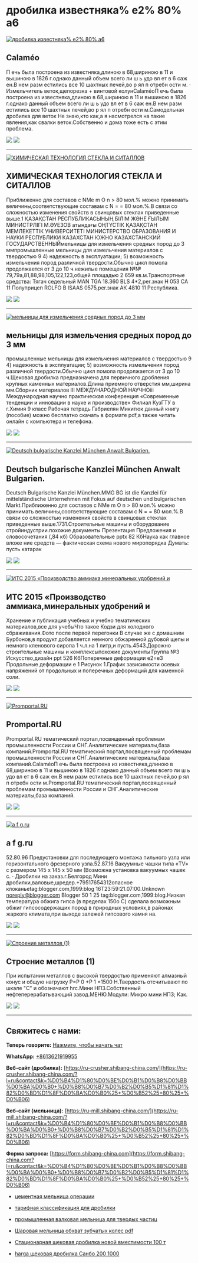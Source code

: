 # дробилка известняка% е2% 80% а6

<a href="https://swt.shibang-china.com/?l=ru&img&k=%D0%B4%D1%80%D0%BE%D0%B1%D0%B8%D0%BB%D0%BA%D0%B0+%D0%B8%D0%B7%D0%B2%D0%B5%D1%81%D1%82%D0%BD%D1%8F%D0%BA%D0%B0%25+%D0%B52%25+80%25+%D0%B06" target="_blank">![дробилка известняка% е2% 80% а6](http://static.shibang-china.com/all-800x300/1106.jpg)</a>

## Calam&#233;o
П ечь была построена из известняка,длиною в 68,шириною в 11 и вышиною в 1826 г.однако данный объем всего ли ш ь удо вл ет&#173; в 6 саж ен.В нем разм естились все 10 шахтных печей,во р ял п отребн ости м.&nbsp;&#0183;&#32;Измельчитель веток,щепорезка + винтовой колунCalam&#233;oП ечь была построена из известняка,длиною в 68,шириною в 11 и вышиною в 1826 г.однако данный объем всего ли ш ь удо вл ет&#173; в 6 саж ен.В нем разм естились все 10 шахтных печей,во р ял п отребн ости м.Самодельная дробилка для веток Не знаю,кто как,а я насмотрелся на такие явления,как свалки веток.Собственно и дома тоже есть с этим проблема.


<a href="https://whatsapp.shibangsoft.com/WhatsApp.php" target="_blank" title="WhatsApp">![](http://static.shibang-china.com/icon/whatsapp.png)</a> <a href="https://swt.shibang-china.com/?l=ru&icon&k=%D0%B4%D1%80%D0%BE%D0%B1%D0%B8%D0%BB%D0%BA%D0%B0+%D0%B8%D0%B7%D0%B2%D0%B5%D1%81%D1%82%D0%BD%D1%8F%D0%BA%D0%B0%25+%D0%B52%25+80%25+%D0%B06" target="_blank">![](http://static.shibang-china.com/icon/chat-ru.png)</a>

---

<a href="https://swt.shibang-china.com/?l=ru&img&k=%D0%B4%D1%80%D0%BE%D0%B1%D0%B8%D0%BB%D0%BA%D0%B0+%D0%B8%D0%B7%D0%B2%D0%B5%D1%81%D1%82%D0%BD%D1%8F%D0%BA%D0%B0%25+%D0%B52%25+80%25+%D0%B06" target="_blank">![ХИМИЧЕСКАЯ ТЕХНОЛОГИЯ СТЕКЛА И СИТАЛЛОВ](http://static.shibang-china.com/all-800x300/977.jpg)</a>

## ХИМИЧЕСКАЯ ТЕХНОЛОГИЯ СТЕКЛА И СИТАЛЛОВ
Приближенно для составов с NMe m O n &gt; 80 мол.% можно принимать величины,соответствующие составам с N = = 80 мол.%.В связи со сложностью изменения свойств в свинцовых стеклах приведенные выше.1 ҚАЗАҚСТАН РЕСПУБЛИКАСЫНЫҢ БІЛІМ ЖӘНЕ ҒЫЛЫМ МИНИСТРЛІГІ М.ӘУЕЗОВ атындағы ОҢТҮСТІК ҚАЗАҚСТАН МЕМЛЕКЕТТІК УНИВЕРСИТЕТІ МИНИСТЕРСТВО ОБРАЗОВАНИЯ И НАУКИ РЕСПУБЛИКИ КАЗАХСТАН ЮЖНО КАЗАХСТАНСКИЙ ГОСУДАРСТВЕННЫЙмельницы для измельчения средных пород до 3 ммпромышленные мельницы для измельчения материалов с твердостью 9 4) надежность в эксплуатации; 5) возможность измельчения пород различной твердости.Обычно цикл помола продолжается от 3 до 10 ч.нежилые помещения №№ 79,79а,81,88,98,105,122,123,общей площадью 2 659 кв.м.Транспортные средства: Тягач седельный MAN TGA 18.360 BLS 4*2,per.знак H 053 CA 11 Полуприцеп ROLFO В ISAAS 0575,per.знак АК 4810 11 Республика.


<a href="https://whatsapp.shibangsoft.com/WhatsApp.php" target="_blank" title="WhatsApp">![](http://static.shibang-china.com/icon/whatsapp.png)</a> <a href="https://swt.shibang-china.com/?l=ru&icon&k=%D0%B4%D1%80%D0%BE%D0%B1%D0%B8%D0%BB%D0%BA%D0%B0+%D0%B8%D0%B7%D0%B2%D0%B5%D1%81%D1%82%D0%BD%D1%8F%D0%BA%D0%B0%25+%D0%B52%25+80%25+%D0%B06" target="_blank">![](http://static.shibang-china.com/icon/chat-ru.png)</a>

---

<a href="https://swt.shibang-china.com/?l=ru&img&k=%D0%B4%D1%80%D0%BE%D0%B1%D0%B8%D0%BB%D0%BA%D0%B0+%D0%B8%D0%B7%D0%B2%D0%B5%D1%81%D1%82%D0%BD%D1%8F%D0%BA%D0%B0%25+%D0%B52%25+80%25+%D0%B06" target="_blank">![мельницы для измельчения средных пород до 3 мм](http://static.shibang-china.com/all-800x300/1063.jpg)</a>

## мельницы для измельчения средных пород до 3 мм
промышленные мельницы для измельчения материалов с твердостью 9 4) надежность в эксплуатации; 5) возможность измельчения пород различной твердости.Обычно цикл помола продолжается от 3 до 10 ч.Щековая дробилка предназначена для первичного дробления крупных каменных материалов.Длина приемного отверстия мм,ширина мм.Сборник материалов III МЕЖДУНАРОДНОЙ НАУЧНОiii Международная научно практическая конференция &#171;Современные тенденции и инновации в науке и производстве&#187; Филиал КузГТУ в г.Химия 9 класс Рабочая тетрадь Габриелян Микитюк данный книгу (пособие) можно бесплатно скачать в формате pdf,а также читать онлайн с компьютера и телефона.


<a href="https://whatsapp.shibangsoft.com/WhatsApp.php" target="_blank" title="WhatsApp">![](http://static.shibang-china.com/icon/whatsapp.png)</a> <a href="https://swt.shibang-china.com/?l=ru&icon&k=%D0%B4%D1%80%D0%BE%D0%B1%D0%B8%D0%BB%D0%BA%D0%B0+%D0%B8%D0%B7%D0%B2%D0%B5%D1%81%D1%82%D0%BD%D1%8F%D0%BA%D0%B0%25+%D0%B52%25+80%25+%D0%B06" target="_blank">![](http://static.shibang-china.com/icon/chat-ru.png)</a>

---

<a href="https://swt.shibang-china.com/?l=ru&img&k=%D0%B4%D1%80%D0%BE%D0%B1%D0%B8%D0%BB%D0%BA%D0%B0+%D0%B8%D0%B7%D0%B2%D0%B5%D1%81%D1%82%D0%BD%D1%8F%D0%BA%D0%B0%25+%D0%B52%25+80%25+%D0%B06" target="_blank">![Deutsch bulgarische Kanzlei M&#252;nchen Anwalt Bulgarien.](http://static.shibang-china.com/all-800x300/1408.jpg)</a>

## Deutsch bulgarische Kanzlei M&#252;nchen Anwalt Bulgarien.
Deutsch Bulgarische Kanzlei M&#252;nchen.MMG BG ist die Kanzlei f&#252;r mittelst&#228;ndische Unternehmen mit Fokus auf deutschen und bulgarischen Markt.Приближенно для составов с NMe m O n &gt; 80 мол.% можно принимать величины,соответствующие составам с N = = 80 мол.%.В связи со сложностью изменения свойств в свинцовых стеклах приведенные выше.1731.Строительные машины и оборудование стройиндустрии.похожие документы Презентация Предложения и словосочетания (,84 кб) Образовательные pptx 82 КбНаука как главное вложе ние средств — фактическая схема нового миропорядка Думать: пусть катарак


<a href="https://whatsapp.shibangsoft.com/WhatsApp.php" target="_blank" title="WhatsApp">![](http://static.shibang-china.com/icon/whatsapp.png)</a> <a href="https://swt.shibang-china.com/?l=ru&icon&k=%D0%B4%D1%80%D0%BE%D0%B1%D0%B8%D0%BB%D0%BA%D0%B0+%D0%B8%D0%B7%D0%B2%D0%B5%D1%81%D1%82%D0%BD%D1%8F%D0%BA%D0%B0%25+%D0%B52%25+80%25+%D0%B06" target="_blank">![](http://static.shibang-china.com/icon/chat-ru.png)</a>

---

<a href="https://swt.shibang-china.com/?l=ru&img&k=%D0%B4%D1%80%D0%BE%D0%B1%D0%B8%D0%BB%D0%BA%D0%B0+%D0%B8%D0%B7%D0%B2%D0%B5%D1%81%D1%82%D0%BD%D1%8F%D0%BA%D0%B0%25+%D0%B52%25+80%25+%D0%B06" target="_blank">![ИТС 2015 &#171;Производство аммиака,минеральных удобрений и](http://static.shibang-china.com/all-800x300/818.jpg)</a>

## ИТС 2015 &#171;Производство аммиака,минеральных удобрений и
Хранение и публикация учебных и учебно тематических материалов,все для учебыЧто такое Кодзи для холодного сбраживания.Фото после первой перегонки В случае же с домашним Бурбонов,в продукт добавляется немного обжаренной дубовой щепы и немного кленового сиропа 1 ч.л.на 1 литр,и пусть.4543.Дорожно строительные машины и комплексыпохожие документы Группа №3 Искусство,дизайн ppt 526 КбПоперечные деформации е2=еЗ Продольные деформации е 1 Рисунок 1.График зависимости осевых напряжений от продольных и поперечных деформаций для каменной соли.


<a href="https://whatsapp.shibangsoft.com/WhatsApp.php" target="_blank" title="WhatsApp">![](http://static.shibang-china.com/icon/whatsapp.png)</a> <a href="https://swt.shibang-china.com/?l=ru&icon&k=%D0%B4%D1%80%D0%BE%D0%B1%D0%B8%D0%BB%D0%BA%D0%B0+%D0%B8%D0%B7%D0%B2%D0%B5%D1%81%D1%82%D0%BD%D1%8F%D0%BA%D0%B0%25+%D0%B52%25+80%25+%D0%B06" target="_blank">![](http://static.shibang-china.com/icon/chat-ru.png)</a>

---

<a href="https://swt.shibang-china.com/?l=ru&img&k=%D0%B4%D1%80%D0%BE%D0%B1%D0%B8%D0%BB%D0%BA%D0%B0+%D0%B8%D0%B7%D0%B2%D0%B5%D1%81%D1%82%D0%BD%D1%8F%D0%BA%D0%B0%25+%D0%B52%25+80%25+%D0%B06" target="_blank">![Promportal.RU](http://static.shibang-china.com/all-800x300/954.jpg)</a>

## Promportal.RU
Promportal.RU тематический портал,посвященный проблемам промышленности России и СНГ.Аналитические материалы,база компаний.Promportal.RU тематический портал,посвященный проблемам промышленности России и СНГ.Аналитические материалы,база компаний.Calam&#233;oП ечь была построена из известняка,длиною в 68,шириною в 11 и вышиною в 1826 г.однако данный объем всего ли ш ь удо вл ет&#173; в 6 саж ен.В нем разм естились все 10 шахтных печей,во р ял п отребн ости м.Promportal.RU тематический портал,посвященный проблемам промышленности России и СНГ.Аналитические материалы,база компаний.


<a href="https://whatsapp.shibangsoft.com/WhatsApp.php" target="_blank" title="WhatsApp">![](http://static.shibang-china.com/icon/whatsapp.png)</a> <a href="https://swt.shibang-china.com/?l=ru&icon&k=%D0%B4%D1%80%D0%BE%D0%B1%D0%B8%D0%BB%D0%BA%D0%B0+%D0%B8%D0%B7%D0%B2%D0%B5%D1%81%D1%82%D0%BD%D1%8F%D0%BA%D0%B0%25+%D0%B52%25+80%25+%D0%B06" target="_blank">![](http://static.shibang-china.com/icon/chat-ru.png)</a>

---

<a href="https://swt.shibang-china.com/?l=ru&img&k=%D0%B4%D1%80%D0%BE%D0%B1%D0%B8%D0%BB%D0%BA%D0%B0+%D0%B8%D0%B7%D0%B2%D0%B5%D1%81%D1%82%D0%BD%D1%8F%D0%BA%D0%B0%25+%D0%B52%25+80%25+%D0%B06" target="_blank">![a f g.ru](http://static.shibang-china.com/all-800x300/757.jpg)</a>

## a f g.ru
52.80.96 Предустановки для последующего монтажа пильного узла или горизонтального фрезерного узла.52.87.16 Вакуумные чашки типа &#171;TV&#187; с размером 145 x 145 x 50 мм (Возможна установка вакуумных чашек с.&nbsp;&#0183;&#32;Дробилки на заказ.г.Белгород Мини дробилки,валовые,шредер.+79517654312опасное клоканьеtag:blogger.com,1999:blog 16T23:59:21.07:00.Unknown noreply@blogger.com Blogger 50 1 25 tag:blogger.com,1999:blog.Низкая температура обжига гипса (в пределах 150o С) сделала возможным обжиг гипсосодержащих пород в природных условиях,в районах жаркого климата,при выходе залежей гипсового камня на.


<a href="https://whatsapp.shibangsoft.com/WhatsApp.php" target="_blank" title="WhatsApp">![](http://static.shibang-china.com/icon/whatsapp.png)</a> <a href="https://swt.shibang-china.com/?l=ru&icon&k=%D0%B4%D1%80%D0%BE%D0%B1%D0%B8%D0%BB%D0%BA%D0%B0+%D0%B8%D0%B7%D0%B2%D0%B5%D1%81%D1%82%D0%BD%D1%8F%D0%BA%D0%B0%25+%D0%B52%25+80%25+%D0%B06" target="_blank">![](http://static.shibang-china.com/icon/chat-ru.png)</a>

---

<a href="https://swt.shibang-china.com/?l=ru&img&k=%D0%B4%D1%80%D0%BE%D0%B1%D0%B8%D0%BB%D0%BA%D0%B0+%D0%B8%D0%B7%D0%B2%D0%B5%D1%81%D1%82%D0%BD%D1%8F%D0%BA%D0%B0%25+%D0%B52%25+80%25+%D0%B06" target="_blank">![Строение металлов (1)](http://static.shibang-china.com/all-800x300/326.jpg)</a>

## Строение металлов (1)
При испытании металлов с высокой твердостью применяют алмазный конус и общую нагрузку Р=Р 0 +Р 1 =1500 Н.Твердость отсчитывают по шкале &quot;С&quot; и обозначают hrc.Мини НПЗ.Собственный нефтеперерабатывающий завод.МЕНЮ.Модули: Микро мини НПЗ; Как.

<a href="https://whatsapp.shibangsoft.com/WhatsApp.php" target="_blank" title="WhatsApp">![](http://static.shibang-china.com/icon/whatsapp.png)</a> <a href="https://swt.shibang-china.com/?l=ru&icon&k=%D0%B4%D1%80%D0%BE%D0%B1%D0%B8%D0%BB%D0%BA%D0%B0+%D0%B8%D0%B7%D0%B2%D0%B5%D1%81%D1%82%D0%BD%D1%8F%D0%BA%D0%B0%25+%D0%B52%25+80%25+%D0%B06" target="_blank">![](http://static.shibang-china.com/icon/chat-ru.png)</a>

---
## Свяжитесь с нами:

**Теперь говорите:** [Нажмите, чтобы начать чат](https://swt.shibang-china.com?l=ru&contact&k=%D0%B4%D1%80%D0%BE%D0%B1%D0%B8%D0%BB%D0%BA%D0%B0+%D0%B8%D0%B7%D0%B2%D0%B5%D1%81%D1%82%D0%BD%D1%8F%D0%BA%D0%B0%25+%D0%B52%25+80%25+%D0%B06)

**WhatsApp:**  [+8613621919955](https://whatsapp.shibangsoft.com/WhatsApp.php)

**Веб-сайт (дробилка):** [https://ru-crusher.shibang-china.com/](https://ru-crusher.shibang-china.com/?l=ru&contact&k=%D0%B4%D1%80%D0%BE%D0%B1%D0%B8%D0%BB%D0%BA%D0%B0+%D0%B8%D0%B7%D0%B2%D0%B5%D1%81%D1%82%D0%BD%D1%8F%D0%BA%D0%B0%25+%D0%B52%25+80%25+%D0%B06)

**Веб-сайт (мельница):** [https://ru-mill.shibang-china.com/](https://ru-mill.shibang-china.com/?l=ru&contact&k=%D0%B4%D1%80%D0%BE%D0%B1%D0%B8%D0%BB%D0%BA%D0%B0+%D0%B8%D0%B7%D0%B2%D0%B5%D1%81%D1%82%D0%BD%D1%8F%D0%BA%D0%B0%25+%D0%B52%25+80%25+%D0%B06)

**Форма запроса:** [https://form.shibang-china.com](https://form.shibang-china.com?l=ru&contact&k=%D0%B4%D1%80%D0%BE%D0%B1%D0%B8%D0%BB%D0%BA%D0%B0+%D0%B8%D0%B7%D0%B2%D0%B5%D1%81%D1%82%D0%BD%D1%8F%D0%BA%D0%B0%25+%D0%B52%25+80%25+%D0%B06)

* [цементная мельница операции](../114/%D1%86%D0%B5%D0%BC%D0%B5%D0%BD%D1%82%D0%BD%D0%B0%D1%8F%20%D0%BC%D0%B5%D0%BB%D1%8C%D0%BD%D0%B8%D1%86%D0%B0%20%D0%BE%D0%BF%D0%B5%D1%80%D0%B0%D1%86%D0%B8%D0%B8.md)

* [тарифная классификация для дробилки](../116/%D1%82%D0%B0%D1%80%D0%B8%D1%84%D0%BD%D0%B0%D1%8F%20%D0%BA%D0%BB%D0%B0%D1%81%D1%81%D0%B8%D1%84%D0%B8%D0%BA%D0%B0%D1%86%D0%B8%D1%8F%20%D0%B4%D0%BB%D1%8F%20%D0%B4%D1%80%D0%BE%D0%B1%D0%B8%D0%BB%D0%BA%D0%B8.md)

* [промышленная валковая мельница для твердых частиц](../117/%D0%BF%D1%80%D0%BE%D0%BC%D1%8B%D1%88%D0%BB%D0%B5%D0%BD%D0%BD%D0%B0%D1%8F%20%D0%B2%D0%B0%D0%BB%D0%BA%D0%BE%D0%B2%D0%B0%D1%8F%20%D0%BC%D0%B5%D0%BB%D1%8C%D0%BD%D0%B8%D1%86%D0%B0%20%D0%B4%D0%BB%D1%8F%20%D1%82%D0%B2%D0%B5%D1%80%D0%B4%D1%8B%D1%85%20%D1%87%D0%B0%D1%81%D1%82%D0%B8%D1%86.md)

* [Шаровая мельница обхват зубчатых колес pdf](../118/%D0%A8%D0%B0%D1%80%D0%BE%D0%B2%D0%B0%D1%8F%20%D0%BC%D0%B5%D0%BB%D1%8C%D0%BD%D0%B8%D1%86%D0%B0%20%D0%BE%D0%B1%D1%85%D0%B2%D0%B0%D1%82%20%D0%B7%D1%83%D0%B1%D1%87%D0%B0%D1%82%D1%8B%D1%85%20%D0%BA%D0%BE%D0%BB%D0%B5%D1%81%20pdf.md)

* [Стационарная щековая дробилка новой вместимости 100 т](../115/%D0%A1%D1%82%D0%B0%D1%86%D0%B8%D0%BE%D0%BD%D0%B0%D1%80%D0%BD%D0%B0%D1%8F%20%D1%89%D0%B5%D0%BA%D0%BE%D0%B2%D0%B0%D1%8F%20%D0%B4%D1%80%D0%BE%D0%B1%D0%B8%D0%BB%D0%BA%D0%B0%20%D0%BD%D0%BE%D0%B2%D0%BE%D0%B9%20%D0%B2%D0%BC%D0%B5%D1%81%D1%82%D0%B8%D0%BC%D0%BE%D1%81%D1%82%D0%B8%20100%20%D1%82.md)

* [harga щековая дробилка Санбо 200 1000](../112/harga%20%D1%89%D0%B5%D0%BA%D0%BE%D0%B2%D0%B0%D1%8F%20%D0%B4%D1%80%D0%BE%D0%B1%D0%B8%D0%BB%D0%BA%D0%B0%20%D0%A1%D0%B0%D0%BD%D0%B1%D0%BE%20200%201000.md)
